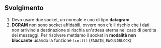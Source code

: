 

## Svolgimento

1. Devo usare due socket, un normale e uno di tipo **datagram** 
2. **DGRAM** non sono socket affidabili, ovvero non c'è il rischio che i dati non arrivino a destinazione si rischia un'attesa eterna nel caso di perdita dei messaggi. Per risolvere mettiamo il socket in **modalità non bloccante** usando la funzione `fcntl()` (`EAGAIN`, `EWOULDBLOCK`)
